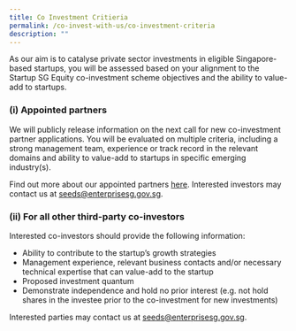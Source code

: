 ```yaml
---
title: Co Investment Critieria
permalink: /co-invest-with-us/co-investment-criteria
description: ""
---
```

As our aim is to catalyse private sector investments in eligible Singapore-based startups, you will be assessed based on your alignment to the Startup SG Equity co-investment scheme objectives and the ability to value-add to startups.

### (i) Appointed partners

We will publicly release information on the next call for new co-investment partner applications. You will be evaluated on multiple criteria, including a strong management team, experience or track record in the relevant domains and ability to value-add to startups in specific emerging industry(s).  
  
Find out more about our appointed partners [here](https://www.enterprisesg.gov.sg/financial-assistance/investments/investments/seeds-capital/partners). Interested investors may contact us at [seeds@enterprisesg.gov.sg](mailto:seeds@enterprisesg.gov.sg).

### (ii) For all other third-party co-investors

Interested co-investors should provide the following information:

*   Ability to contribute to the startup’s growth strategies
*   Management experience, relevant business contacts and/or necessary technical expertise that can value-add to the startup
*   Proposed investment quantum
*   Demonstrate independence and hold no prior interest (e.g. not hold shares in the investee prior to the co-investment for new investments)

Interested parties may contact us at [seeds@enterprisesg.gov.sg](mailto:seeds@enterprisesg.gov.sg).
